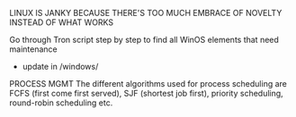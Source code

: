 
LINUX IS JANKY BECAUSE THERE'S TOO MUCH EMBRACE OF NOVELTY INSTEAD OF WHAT WORKS

Go through Tron script step by step to find all WinOS elements that need maintenance
- update in /windows/

PROCESS MGMT
The different algorithms used for process scheduling are FCFS (first come first served), SJF (shortest job first), priority scheduling, round-robin scheduling etc.
